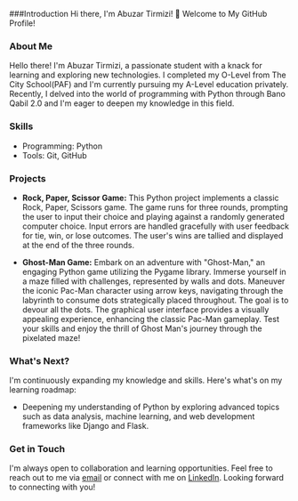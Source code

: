 ###Introduction
   Hi there, I'm Abuzar Tirmizi! 👋 Welcome to My GitHub Profile!
### About Me
   Hello there! I'm Abuzar Tirmizi, a passionate student with a knack for learning and exploring new technologies. I completed my O-Level from The City School(PAF) and I'm currently pursuing my A-Level education privately. Recently, I delved into the world of programming with Python through Bano Qabil 2.0 and I'm eager to deepen my knowledge in this field.
### Skills
   - Programming: Python
   - Tools: Git, GitHub
### Projects
   - **Rock, Paper, Scissor Game:**
     This Python project implements a classic Rock, Paper, Scissors game. The game runs for three rounds, prompting the user to input their choice and playing against a randomly generated computer choice. Input errors are handled gracefully with user feedback for tie, win, or lose outcomes. The user's wins are tallied and displayed at the end of the three rounds.

   - **Ghost-Man Game:**
     Embark on an adventure with "Ghost-Man," an engaging Python game utilizing the Pygame library. Immerse yourself in a maze filled with challenges, represented by walls and dots. Maneuver the iconic Pac-Man character using arrow keys, navigating through the labyrinth to consume dots strategically placed throughout. The goal is to devour all the dots. The graphical user interface provides a visually appealing experience, enhancing the classic Pac-Man gameplay. Test your skills and enjoy the thrill of Ghost Man's journey through the pixelated maze!
### What's Next?
   I'm continuously expanding my knowledge and skills. Here's what's on my learning roadmap:
   - Deepening my understanding of Python by exploring advanced topics such as data analysis, machine learning, and web development frameworks like Django and Flask.
### Get in Touch
   I'm always open to collaboration and learning opportunities. Feel free to reach out to me via [email](mailto:s.abuzartirmizi@gmail.com) or connect with me on [LinkedIn](<www.linkedin.com/in/abuzar-tirmizi-7868012a4>).
   Looking forward to connecting with you!
